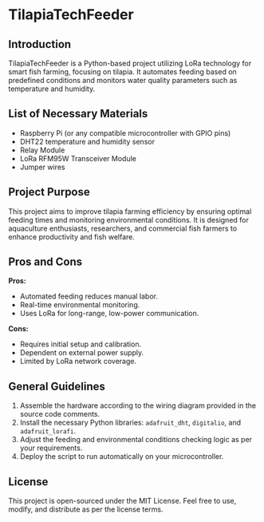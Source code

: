 # TilapiaTechFeeder

## Introduction
TilapiaTechFeeder is a Python-based project utilizing LoRa technology for smart fish farming, focusing on tilapia. It automates feeding based on predefined conditions and monitors water quality parameters such as temperature and humidity.

## List of Necessary Materials
- Raspberry Pi (or any compatible microcontroller with GPIO pins)
- DHT22 temperature and humidity sensor
- Relay Module
- LoRa RFM95W Transceiver Module
- Jumper wires

## Project Purpose
This project aims to improve tilapia farming efficiency by ensuring optimal feeding times and monitoring environmental conditions. It is designed for aquaculture enthusiasts, researchers, and commercial fish farmers to enhance productivity and fish welfare.

## Pros and Cons
**Pros:**
- Automated feeding reduces manual labor.
- Real-time environmental monitoring.
- Uses LoRa for long-range, low-power communication.

**Cons:**
- Requires initial setup and calibration.
- Dependent on external power supply.
- Limited by LoRa network coverage.

## General Guidelines
1. Assemble the hardware according to the wiring diagram provided in the source code comments.
2. Install the necessary Python libraries: `adafruit_dht`, `digitalio`, and `adafruit_lorafi`.
3. Adjust the feeding and environmental conditions checking logic as per your requirements.
4. Deploy the script to run automatically on your microcontroller.

## License
This project is open-sourced under the MIT License. Feel free to use, modify, and distribute as per the license terms.

